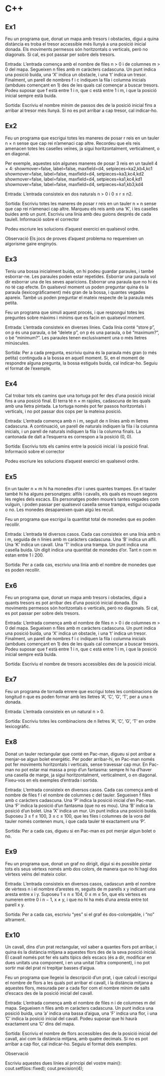 # C++

## Ex1
Feu un programa que, donat un mapa amb tresors i obstacles, digui a quina distància es troba el tresor accessible més llunyà a una posició inicial donada. Els moviments permesos són horitzontals o verticals, però no diagonals. Si cal, es pot passar per sobre dels tresors.

Entrada:
L’entrada comença amb el nombre de files n > 0 i de columnes m > 0 del mapa. Segueixen n files amb m caràcters cadascuna. Un punt indica una posició buida, una ‘X’ indica un obstacle, i una ‘t’ indica un tresor. Finalment, un parell de nombres f i c indiquen la fila i columna inicials (ambdues començant en 1) des de les quals cal començar a buscar tresors. Podeu suposar que f està entre 1 i n, que c està entre 1 i m, i que la posició inicial sempre està buida.

Sortida:
Escriviu el nombre mínim de passos des de la posició inicial fins a arribar al tresor més llunyà. Si no es pot arribar a cap tresor, cal indicar-ho.

## Ex2
Feu un programa que escrigui totes les maneres de posar r reis en un tauler n × n sense que cap rei n’amenaci cap altre. Recordeu que els reis amenacen totes les caselles veïnes, ja sigui horitzontalment, verticalment, o en diagonal.

Per exemple, aquestes són algunes maneres de posar 3 reis en un taulell 4 × 4:
showmover=false, label=false, maxfield=d4, setpieces=ka2,kb4,kc1 showmover=false, label=false, maxfield=d4, setpieces=ka3,kc4,kd2 showmover=false, label=false, maxfield=d4, setpieces=ka1,kc4,kd1 showmover=false, label=false, maxfield=d4, setpieces=ka1,kb3,kd4

Entrada:
L’entrada consisteix en dos naturals n > 0 i 0 ≤ r ≤ n2.

Sortida:
Escriviu totes les maneres de posar r reis en un tauler n × n sense que cap rei n’amenaci cap altre. Marqueu els reis amb una ‘K’, i les caselles buides amb un punt. Escriviu una línia amb deu guions després de cada taulell.
Informació sobre el corrector

Podeu escriure les solucions d’aquest exercici en qualsevol ordre.

Observació
Els jocs de proves d’aquest problema no requereixen un algorisme gaire enginyós.

## Ex3
Teniu una bossa inicialment buida, on hi podeu guardar paraules, i també esborrar-ne. Les paraules poden estar repetides. Esborrar una paraula vol dir esborrar una de les seves aparicions. Esborrar una paraula que no hi és no té cap efecte. En qualsevol moment us poden preguntar quina és la paraula (lexicogràficament) més gran de la bossa, i quantes vegades apareix. També us poden preguntar el mateix respecte de la paraula més petita.

Feu un programa que simuli aquest procés, i que respongui totes les preguntes sobre màxims i mínims que es facin en qualsevol moment.

Entrada:
L’entrada consisteix en diverses línies. Cada línia conté “store p”, on p és una paraula, o bé “delete p”, on p és una paraula, o bé “maximum?”, o bé “minimum?”. Les paraules tenen exclusivament una o més lletres minúscules.

Sortida:
Per a cada pregunta, escriviu quina és la paraula més gran (o més petita) continguda a la bossa en aquell moment. Si, en el moment de respondre alguna pregunta, la bossa estigués buida, cal indicar-ho. Seguiu el format de l’exemple.

## Ex4
Cal trobar tots els camins que una tortuga pot fer des d’una posició inicial fins a una posició final. El terra té n × m rajoles, cadascuna de les quals amb una lletra pintada. La tortuga només pot fer passos horitzontals i verticals, i no pot passar dos cops per la mateixa posició.

Entrada:
L’entrada comença amb n i m, seguit de n línies amb m lletres cadascuna. A continuació, un parell de naturals indiquen la fila i la columna inicials, i un parell de naturals indiquen la fila i la columna finals. La cantonada de dalt a l’esquerra es correspon a la posició (0, 0).

Sortida:
Escriviu tots els camins entre la posició inicial i la posició final.
Informació sobre el corrector

Podeu escriure les solucions d’aquest exercici en qualsevol ordre. 

## Ex5
En un tauler n × m hi ha monedes d’or i unes quantes trampes. En el tauler també hi ha alguns personatges: alfils i cavalls, els quals es mouen segons les regles dels escacs. Els personatges poden moure’s tantes vegades com vulguin, i poden passar per qualsevol casella sense trampa, estigui ocupada o no. Les monedes desapareixen quan algú les recull.

Feu un programa que escrigui la quantitat total de monedes que es poden recollir.

Entrada:
L’entrada té diversos casos. Cada cas consisteix en una línia amb n i m, seguida de n línies amb m caràcters cadascuna. Una ‘B’ indica un alfil. Una ‘K’ indica un cavall. Una ‘T’ indica una trampa. Un punt indica una casella buida. Un dígit indica una quantitat de monedes d’or. Tant n com m estan entre 1 i 200.

Sortida:
Per a cada cas, escriviu una línia amb el nombre de monedes que es poden recollir.

## Ex6
Feu un programa que, donat un mapa amb tresors i obstacles, digui a quants tresors es pot arribar des d’una posició inicial donada. Els moviments permesos són horitzontals o verticals, però no diagonals. Si cal, es pot passar per sobre dels tresors.

Entrada:
L’entrada comença amb el nombre de files n > 0 i de columnes m > 0 del mapa. Segueixen n files amb m caràcters cadascuna. Un punt indica una posició buida, una ‘X’ indica un obstacle, i una ‘t’ indica un tresor. Finalment, un parell de nombres f i c indiquen la fila i columna inicials (ambdues començant en 1) des de les quals cal començar a buscar tresors. Podeu suposar que f està entre 1 i n, que c està entre 1 i m, i que la posició inicial sempre està buida.

Sortida:
Escriviu el nombre de tresors accessibles des de la posició inicial.

## Ex7
Feu un programa de tornada enrere que escrigui totes les combinacions de longitud n que es poden formar amb les lletres ‘A’, ‘C’, ‘G’, ‘T’, per a una n donada.

Entrada:
L’entrada consisteix en un natural n > 0.

Sortida:
Escriviu totes les combinacions de n lletres ‘A’, ‘C’, ‘G’, ‘T’ en ordre lexicogràfic.

## Ex8
Donat un tauler rectangular que conté en Pac-man, digueu si pot arribar a menjar-se algun bolet energètic. Per poder arribar-hi, en Pac-man només pot fer moviments horitzontals i verticals, sense travessar cap mur. En Pac-man no pot estar mai massa a prop d’un fantasma: sempre hi ha d’haver una casella de marge, ja sigui horitzontalment, verticalment, o en diagonal. Fixeu-vos en els exemples d’entrada i sortida.

Entrada:
L’entrada consisteix en diversos casos. Cada cas comença amb el nombre de files f i el nombre de columnes c del tauler. Segueixen f files amb c caràcters cadascuna. Una ‘P’ indica la posició inicial d’en Pac-man. Una ‘F’ indica la posició d’un fantasma (que no es mou). Una ‘B’ indica la posició d’un bolet. Una ‘X’ indica un mur. Un punt indica una posició buida. Suposeu 3 ≤ f ≤ 100, 3 ≤ c ≤ 100, que les files i columnes de la vora del tauler només contenen murs, i que cada tauler té exactament una ‘P’.

Sortida:
Per a cada cas, digueu si en Pac-man es pot menjar algun bolet o no.

## Ex9
Feu un programa que, donat un graf no dirigit, digui si és possible pintar tots els seus vèrtexs només amb dos colors, de manera que no hi hagi dos vèrtexs veïns del mateix color.

Entrada:
L’entrada consisteix en diversos casos, cadascun amb el nombre de vèrtexs n i el nombre d’arestes m, seguits de m parells x y indicant una aresta entre x i y. Suposeu 1 ≤ n ≤ 104, 0 ≤ m ≤ 5n, que els vèrtexs es numeren entre 0 i n − 1, x ≠ y, i que no hi ha més d’una aresta entre tot parell x y.

Sortida:
Per a cada cas, escriviu “yes” si el graf és dos-colorejable, i “no” altrament.

## Ex10
Un cavall, dins d’un prat rectangular, vol saber a quantes flors pot arribar, i quina és la distància mitjana a aquestes flors des de la seva posició inicial. El cavall només pot fer els salts típics dels escacs (és a dir, modificar en dues unitats una component, i en una unitat l’altra component), i no pot sortir mai del prat ni trepitjar basses d’aigua.

Feu un programa que llegeixi la descripció d’un prat, i que calculi i escrigui el nombre de flors a les quals pot arribar el cavall, i la distància mitjana a aquestes flors, mesurada per a cada flor com el nombre mínim de salts d’escacs des de la posició inicial del cavall.

Entrada:
L’entrada comença amb el nombre de files n i de columnes m del mapa. Segueixen n files amb m caràcters cadascuna. Un punt indica una posició buida, una ’a’ indica una bassa d’aigua, una ’F’ indica una flor, i una ’C’ indica la posició inicial del cavall. Podeu suposar que hi haurà exactament una ’C’ dins del mapa.

Sortida:
Escriviu el nombre de flors accessibles des de la posició inicial del cavall, així com la distància mitjana, amb quatre decimals. Si no es pot arribar a cap flor, cal indicar-ho. Seguiu el format dels exemples.

Observació

Escriviu aquestes dues línies al principi del vostre main():
    cout.setf(ios::fixed);
    cout.precision(4);
